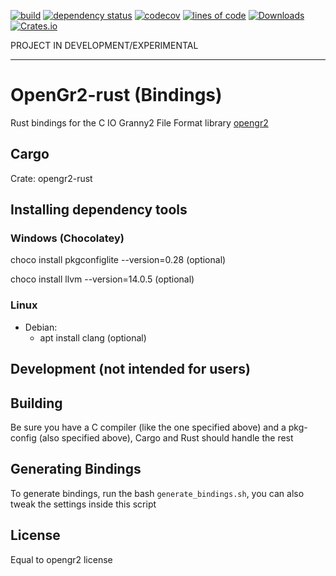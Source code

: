 
[![build](https://github.com/oridevteam/opengr2-rust/actions/workflows/build.yml/badge.svg)](https://github.com/oridevteam/opengr2-rust/actions/workflows/build.yml)
[![dependency status](https://deps.rs/crate/opengr2-rust/1.3.0/status.svg)](https://deps.rs/crate/opengr2-rust/1.3.0)
[![codecov](https://codecov.io/gh/oridevteam/opengr2-rust/branch/main/graph/badge.svg)](https://codecov.io/gh/oridevteam/opengr2-rust)
[![lines of code](https://tokei.rs/b1/github/oridevteam/opengr2-rust?category=code)](https://github.com/oridevteam/opengr2-rust)
[![Downloads](https://img.shields.io/crates/d/opengr2-rust.svg)](https://crates.io/crates/opengr2-rust)
[![Crates.io](https://img.shields.io/crates/v/opengr2-rust.svg)](https://crates.io/crates/opengr2-rust) 



PROJECT IN DEVELOPMENT/EXPERIMENTAL
___

# OpenGr2-rust (Bindings)
Rust bindings for the C IO Granny2 File Format library [opengr2](https://github.com/arves100/opengr2) 


## Cargo
Crate: opengr2-rust


## Installing dependency tools
### Windows (Chocolatey)
choco install pkgconfiglite --version=0.28 (optional)

choco install llvm --version=14.0.5 (optional)

### Linux
- Debian: 
  - apt install clang (optional)


## Development (not intended for users)
## Building
Be sure you have a C compiler (like the one specified above) and a pkg-config (also specified above), Cargo and Rust should handle the rest


## Generating Bindings
To generate bindings, run the bash `generate_bindings.sh`, you can also tweak the settings inside this script


## License
Equal to opengr2 license

